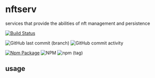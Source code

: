 # nftserv

services that provide the abilities of nft management and persistence 

[![Build Status](https://travis-ci.org/khgame/nftserv.svg?branch=master)](https://travis-ci.org/khgame/nftserv)

![GitHub last commit (branch)](https://img.shields.io/github/last-commit/khgame/nftserv/master.svg?color=blue)
![GitHub commit activity](https://img.shields.io/github/commit-activity/m/khgame/nftserv.svg?color=blue)

[![Npm Package](https://img.shields.io/npm/v/@khgame/nftserv.svg?style=flat)](https://img.shields.io/npm/v/@khgame/nftserv.svg?style=flat)
![NPM](https://img.shields.io/npm/l/@khgame/nftserv.svg?color=purple)
![npm (tag)](https://img.shields.io/npm/v/@khgame/nftserv/latest.svg?color=purple)

## usage

